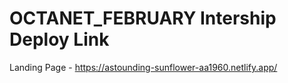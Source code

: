 # OCTANET_FEBRUARY Intership  Deploy Link
Landing Page - https://astounding-sunflower-aa1960.netlify.app/
